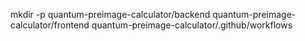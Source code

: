 mkdir -p quantum-preimage-calculator/backend quantum-preimage-calculator/frontend quantum-preimage-calculator/.github/workflows
